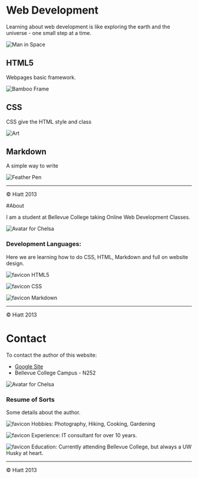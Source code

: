# Web Development

Learning about web development is like exploring the earth and the universe - one small step at a time.

![Man in Space](http://upload.wikimedia.org/wikipedia/commons/thumb/8/88/Astronaut-EVA.jpg/240px-Astronaut-EVA.jpg)

## HTML5

Webpages basic framework.

![Bamboo Frame](http://upload.wikimedia.org/wikipedia/commons/thumb/1/15/Bamboo_architecture.JPG/160px-Bamboo_architecture.JPG)


## CSS

CSS give the HTML style and class

![Art](http://upload.wikimedia.org/wikipedia/commons/thumb/8/8b/2003-_APEN-70x114cm_acryl_op_doek.JPG/198px-2003-_APEN-70x114cm_acryl_op_doek.JPG)


## Markdown

A simple way to write

![Feather Pen](http://upload.wikimedia.org/wikipedia/commons/thumb/0/06/Anagrama_oficial_de_%22palabra_sobre_palabra%22.jpg/153px-Anagrama_oficial_de_%22palabra_sobre_palabra%22.jpg)


* * *
&copy; Hiatt 2013


#About

I am a student at Bellevue College taking Online Web Development Classes.

![Avatar for Chelsa](http://www.gravatar.com/avatar/6a93acfd5c27113919d1bbab2189356a.png)


### Development Languages:

Here we are learning how to do CSS, HTML, Markdown and full on website design.

![favicon](HTML-Button.png) HTML5

![favicon](CSS.png) CSS

![favicon](md.png) Markdown

***

&copy; Hiatt 2013


# Contact

To contact the author of this website:

*   [Google Site](https://sites.google.com/site/cmae2323/)
*   Bellevue College Campus - N252

![Avatar for Chelsa](http://www.gravatar.com/avatar/6a93acfd5c27113919d1bbab2189356a.png)

### Resume of Sorts

Some details about the author.

![favicon](Hobbies.png) Hobbies: Photography, Hiking, Cooking, Gardening

![favicon](Experience.png) Experience: IT consultant for over 10 years.

![favicon](Education.png) Education: Currently attending Bellevue College, but always a UW Husky at heart.


* * *

&copy; Hiatt 2013
